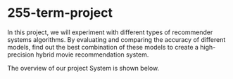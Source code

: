 # 255-term-project

In this project, we will experiment with different types of recommender systems algorithms. By evaluating and comparing the accuracy of different models, find out the best combination of these models to create a high-precision hybrid movie recommendation system. 

The overview of our project System is shown below.

